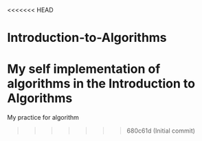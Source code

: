 <<<<<<< HEAD
# Introduction-to-Algorithms
My self implementation of algorithms in the Introduction to Algorithms
=======
My practice for algorithm
>>>>>>> 680c61d (Initial commit)
